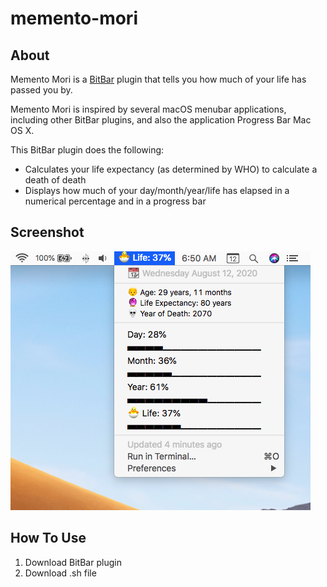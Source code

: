 # memento-mori
## About
Memento Mori is a [BitBar](https://github.com/matryer/bitbar) plugin that tells you how much of your life has passed you by.

Memento Mori is inspired by several macOS menubar applications, including other BitBar plugins, and also the application Progress Bar Mac OS X. 

This BitBar plugin does the following:
  * Calculates your life expectancy (as determined by WHO) to calculate a death of death
  * Displays how much of your day/month/year/life has elapsed in a numerical percentage and in a progress bar

## Screenshot
![Screenshot](/screenshot.png "Screenshot")

## How To Use
1. Download BitBar plugin
2. Download .sh file
